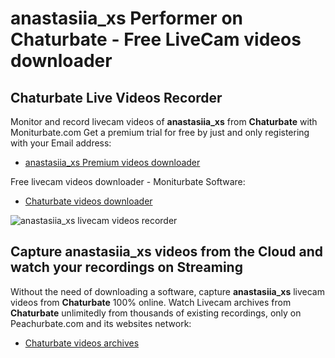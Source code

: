 # anastasiia_xs Performer on Chaturbate - Free LiveCam videos downloader

## Chaturbate Live Videos Recorder

Monitor and record livecam videos of **anastasiia_xs** from **Chaturbate** with Moniturbate.com
Get a premium trial for free by just and only registering with your Email address:
* [anastasiia_xs Premium videos downloader](https://moniturbate.com/request-demo-licence-key.html)

Free livecam videos downloader - Moniturbate Software:
* [Chaturbate videos downloader](https://moniturbate.com/moniturbate-download-software.html)

![anastasiia_xs livecam videos recorder](https://peachurnet.com/templates/moniturbate-software.png)


## Capture anastasiia_xs videos from the Cloud and watch your recordings on Streaming

Without the need of downloading a software, capture **anastasiia_xs** livecam videos from **Chaturbate** 100% online.
Watch Livecam archives from **Chaturbate** unlimitedly from thousands of existing recordings, only on Peachurbate.com and its websites network:
* [Chaturbate videos archives](https://peachurnet.com/)